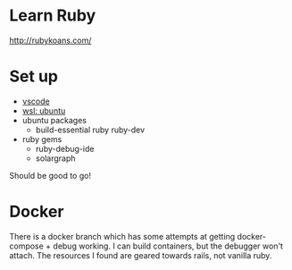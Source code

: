 Learn Ruby
==========
http://rubykoans.com/


Set up
======
- [vscode](https://code.visualstudio.com/)
- [wsl: ubuntu](https://docs.microsoft.com/en-us/windows/wsl/install-win10)
- ubuntu packages 
    - build-essential ruby ruby-dev
- ruby gems
    - ruby-debug-ide
    - solargraph

Should be good to go!

Docker
======
There is a docker branch which has some attempts at getting docker-compose + debug working. I can build containers, but the debugger won't attach. The resources I found are geared towards rails, not vanilla ruby.